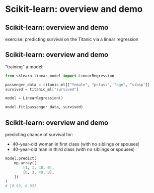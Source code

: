 # Scikit-learn: overview and demo

## Scikit-learn: overview and demo

exercise: predicting survival on the Titanic via a linear regression

## Scikit-learn: overview and demo

"training" a model:

```py
from sklearn.linear_model import LinearRegression

passenger_data = titanic_ml[["female", "pclass", "age", "sibsp"]]
survived = titanic_ml["survived"]

model = LinearRegression()

model.fit(passenger_data, survived)
```

## Scikit-learn: overview and demo

predicting chance of survival for:

- 40-year-old woman in first class (with no siblings or spouses)
- 40-year-old man in third class (with no siblings or spouses)

```py
model.predict(
    np.array([
        [1, 1, 40, 0],
        [0, 3, 40, 0],
    ])
)
# [0.93, 0.03]
```
